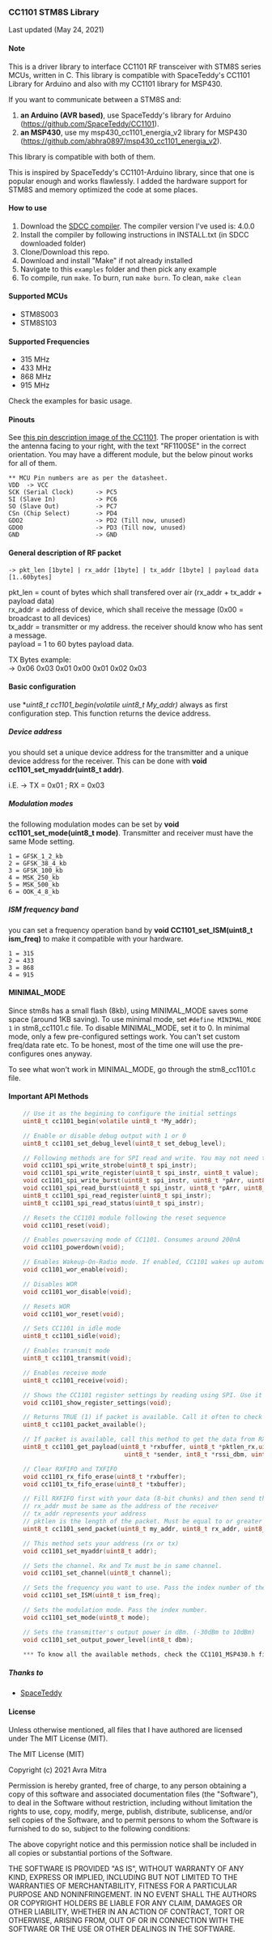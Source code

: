 ### CC1101 STM8S Library

Last updated (May 24, 2021)

#### Note
This is a driver library to interface CC1101 RF transceiver with STM8S series MCUs, written in C. This library is compatible with SpaceTeddy's CC1101 Library for Arduino and also with my CC1101 library for MSP430.

If you want to communicate between a STM8S and:
1. **an Arduino (AVR based)**, use SpaceTeddy's library for Arduino (https://github.com/SpaceTeddy/CC1101).
2. **an MSP430**, use my msp430_cc1101_energia_v2 library for MSP430 (https://github.com/abhra0897/msp430_cc1101_energia_v2).

This library is compatible with both of them.

This is inspired by SpaceTeddy's CC1101-Arduino library, since that one is popular enough and works flawlessly. I added the hardware support for STM8S and memory optimized the code at some places.

#### How to use
1. Download the [SDCC compiler](https://sourceforge.net/projects/sdcc/). The compiler version I've used is: 4.0.0
2. Install the compiler by following instructions in INSTALL.txt (in SDCC downloaded folder)
3. Clone/Download this repo.
4. Download and install "Make" if not already installed
5. Navigate to this `examples` folder and then pick any example
6. To compile, run `make`. To burn, run `make burn`. To clean, `make clean`


#### Supported MCUs
- STM8S003
- STM8S103

#### Supported Frequencies
- 315 MHz
- 433 MHz
- 868 MHz
- 915 MHz

Check the examples for basic usage.


#### Pinouts
See [this pin description image of the CC1101](http://www.kooing.com/image/cache/data/CC1101_3-500x500.jpg). The proper orientation is with the antenna facing to your right, with the text "RF1100SE" in the correct orientation. You may have a different module, but the below pinout works for all of them.

    ** MCU Pin numbers are as per the datasheet.
	VDD  -> VCC
    SCK (Serial Clock)      -> PC5
	SI (Slave In)           -> PC6
	SO (Slave Out)          -> PC7
	CSn (Chip Select)       -> PD4	
	GDO2                    -> PD2 (Till now, unused)
	GDO0                    -> PD3 (Till now, unused)
	GND                     -> GND

#### General description of RF packet

```
-> pkt_len [1byte] | rx_addr [1byte] | tx_addr [1byte] | payload data [1..60bytes]
```

pkt_len = count of bytes which shall transfered over air (rx_addr + tx_addr + payload data)<br />
rx_addr = address of device, which shall receive the message (0x00 = broadcast to all devices)<br />
tx_addr = transmitter or my address. the receiver should know who has sent a message.<br />
payload = 1 to 60 bytes payload data.<br />

TX Bytes example:<br />
-> 0x06 0x03 0x01 0x00 0x01 0x02 0x03<br />

#### Basic configuration

use **uint8_t cc1101_begin(volatile uint8_t *My_addr)** always as first configuration step. This function returns the device address.

##### Device address

you should set a unique device address for the transmitter and a unique device address for the receiver.
This can be done with **void cc1101_set_myaddr(uint8_t addr)**.

i.E. -> TX = 0x01 ; RX = 0x03

##### Modulation modes

the following modulation modes can be set by **void cc1101_set_mode(uint8_t mode)**. Transmitter and receiver must have the same Mode setting.

```
1 = GFSK_1_2_kb
2 = GFSK_38_4_kb
3 = GFSK_100_kb
4 = MSK_250_kb
5 = MSK_500_kb
6 = OOK_4_8_kb
```

##### ISM frequency band

you can set a frequency operation band by **void CC1101_set_ISM(uint8_t ism_freq)** to make it compatible with your hardware.

```
1 = 315
2 = 433
3 = 868
4 = 915
```

#### MINIMAL_MODE
Since stm8s has a small flash (8kb), using MINIMAL_MODE saves some space (around 1KB saving).
To use minimal mode, set `#define MINIMAL_MODE  1` in stm8_cc1101.c file. To disable MINIMAL_MODE, set it to 0. In minimal mode, only a few pre-configured settings work. You can't set custom freq/data rate etc. To be honest, most of the time one will use the pre-configures ones anyway.

To see what won't work in MINIMAL_MODE, go through the stm8_cc1101.c file.

#### Important API Methods
```C
    // Use it as the begining to configure the initial settings
    uint8_t cc1101_begin(volatile uint8_t *My_addr);

    // Enable or disable debug output with 1 or 0
    uint8_t cc1101_set_debug_level(uint8_t set_debug_level);

    // Following methods are for SPI read and write. You may not need to use them in main program.
    void cc1101_spi_write_strobe(uint8_t spi_instr);
    void cc1101_spi_write_register(uint8_t spi_instr, uint8_t value);
    void cc1101_spi_write_burst(uint8_t spi_instr, uint8_t *pArr, uint8_t length);
    void cc1101_spi_read_burst(uint8_t spi_instr, uint8_t *pArr, uint8_t length);
    uint8_t cc1101_spi_read_register(uint8_t spi_instr);
    uint8_t cc1101_spi_read_status(uint8_t spi_instr);

    // Resets the CC1101 module following the reset sequence
    void cc1101_reset(void);

    // Enables powersaving mode of CC1101. Consumes around 200nA
    void cc1101_powerdown(void);

    // Enables Wakeup-On-Radio mode. If enabled, CC1101 wakes up automatically when packet is received
    void cc1101_wor_enable(void);

    // Disables WOR
    void cc1101_wor_disable(void);

    // Resets WOR
    void cc1101_wor_reset(void);

    // Sets CC1101 in idle mode
    uint8_t cc1101_sidle(void);

    // Enables transmit mode
    uint8_t cc1101_transmit(void);

    // Enables receive mode
    uint8_t cc1101_receive(void);

    // Shows the CC1101 register settings by reading using SPI. Use it to be sure if registers are written properly.
    void cc1101_show_register_settings(void);

    // Returns TRUE (1) if packet is available. Call it often to check packet availibility
    uint8_t cc1101_packet_available();

    // If packet is available, call this method to get the data from RXFIFO
    uint8_t cc1101_get_payload(uint8_t *rxbuffer, uint8_t *pktlen_rx,uint8_t *my_addr,
                                uint8_t *sender, int8_t *rssi_dbm, uint8_t *lqi);

    // Clear RXFIFO and TXFIFO
    void cc1101_rx_fifo_erase(uint8_t *rxbuffer);
    void cc1101_tx_fifo_erase(uint8_t *txbuffer);

    // Fill RXFIFO first with your data (8-bit chunks) and then send them using this method.
    // rx_addr must be same as the address of the receiver
    // tx_addr represents your address
    // pktlen is the length of the packet. Must be equal to or greater than your packet's length and shorter than the maximum TXFIFO size
    uint8_t cc1101_send_packet(uint8_t my_addr, uint8_t rx_addr, uint8_t *txbuffer, uint8_t pktlen, uint8_t tx_retries);

    // This method sets your address (rx or tx)
    void cc1101_set_myaddr(uint8_t addr);

    // Sets the channel. Rx and Tx must be in same channel.
    void cc1101_set_channel(uint8_t channel);

    // Sets the frequency you want to use. Pass the index number of the desired ISM band.
    void cc1101_set_ISM(uint8_t ism_freq);

    // Sets the modulation mode. Pass the index number.
    void cc1101_set_mode(uint8_t mode);

    // Sets the transmitter's output power in dBm. (-30dBm to 10dBm)
    void cc1101_set_output_power_level(int8_t dbm);

    *** To know all the available methods, check the CC1101_MSP430.h file
```


##### Thanks to
- [SpaceTeddy](https://github.com/SpaceTeddy)


#### License
Unless otherwise mentioned, all files that I have authored are licensed under The MIT License (MIT).


The MIT License (MIT)

Copyright (c) 2021 Avra Mitra

Permission is hereby granted, free of charge, to any person obtaining a copy
of this software and associated documentation files (the "Software"), to deal
in the Software without restriction, including without limitation the rights
to use, copy, modify, merge, publish, distribute, sublicense, and/or sell
copies of the Software, and to permit persons to whom the Software is
furnished to do so, subject to the following conditions:

The above copyright notice and this permission notice shall be included in
all copies or substantial portions of the Software.

THE SOFTWARE IS PROVIDED "AS IS", WITHOUT WARRANTY OF ANY KIND, EXPRESS OR
IMPLIED, INCLUDING BUT NOT LIMITED TO THE WARRANTIES OF MERCHANTABILITY,
FITNESS FOR A PARTICULAR PURPOSE AND NONINFRINGEMENT. IN NO EVENT SHALL THE
AUTHORS OR COPYRIGHT HOLDERS BE LIABLE FOR ANY CLAIM, DAMAGES OR OTHER
LIABILITY, WHETHER IN AN ACTION OF CONTRACT, TORT OR OTHERWISE, ARISING FROM,
OUT OF OR IN CONNECTION WITH THE SOFTWARE OR THE USE OR OTHER DEALINGS IN
THE SOFTWARE.
